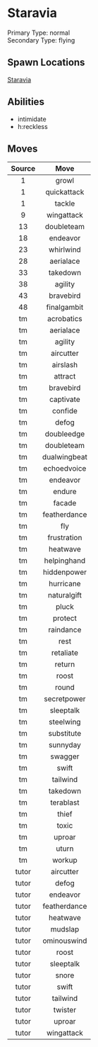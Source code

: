# Staravia  
Primary Type: normal  
Secondary Type: flying  
  
## Spawn Locations  
[Staravia](/data/spawn_presets/staravia.md)  
  
## Abilities  
  * intimidate
  * h:reckless
  
  
## Moves  
  
| Source | Move |  
|:---:|:---:|  
| 1 | growl |  
| 1 | quickattack |  
| 1 | tackle |  
| 9 | wingattack |  
| 13 | doubleteam |  
| 18 | endeavor |  
| 23 | whirlwind |  
| 28 | aerialace |  
| 33 | takedown |  
| 38 | agility |  
| 43 | bravebird |  
| 48 | finalgambit |  
| tm | acrobatics |  
| tm | aerialace |  
| tm | agility |  
| tm | aircutter |  
| tm | airslash |  
| tm | attract |  
| tm | bravebird |  
| tm | captivate |  
| tm | confide |  
| tm | defog |  
| tm | doubleedge |  
| tm | doubleteam |  
| tm | dualwingbeat |  
| tm | echoedvoice |  
| tm | endeavor |  
| tm | endure |  
| tm | facade |  
| tm | featherdance |  
| tm | fly |  
| tm | frustration |  
| tm | heatwave |  
| tm | helpinghand |  
| tm | hiddenpower |  
| tm | hurricane |  
| tm | naturalgift |  
| tm | pluck |  
| tm | protect |  
| tm | raindance |  
| tm | rest |  
| tm | retaliate |  
| tm | return |  
| tm | roost |  
| tm | round |  
| tm | secretpower |  
| tm | sleeptalk |  
| tm | steelwing |  
| tm | substitute |  
| tm | sunnyday |  
| tm | swagger |  
| tm | swift |  
| tm | tailwind |  
| tm | takedown |  
| tm | terablast |  
| tm | thief |  
| tm | toxic |  
| tm | uproar |  
| tm | uturn |  
| tm | workup |  
| tutor | aircutter |  
| tutor | defog |  
| tutor | endeavor |  
| tutor | featherdance |  
| tutor | heatwave |  
| tutor | mudslap |  
| tutor | ominouswind |  
| tutor | roost |  
| tutor | sleeptalk |  
| tutor | snore |  
| tutor | swift |  
| tutor | tailwind |  
| tutor | twister |  
| tutor | uproar |  
| tutor | wingattack |  
  
